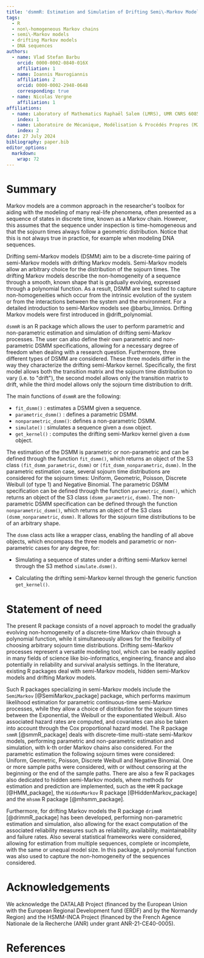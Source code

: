 ```yaml
---
title: 'dsmmR: Estimation and Simulation of Drifting Semi\-Markov Models'
tags:
  - R
  - non\-homogeneous Markov chains 
  - semi\-Markov models
  - drifting Markov models
  - DNA sequences
authors:
  - name: Vlad Stefan Barbu
    orcid: 0000-0002-0840-016X
    affiliation: 1 
  - name: Ioannis Mavrogiannis
    affiliation: 2
    orcid: 0000-0002-2948-0648
    corresponding: true
  - name: Nicolas Vergne
    affiliation: 1
affiliations:
  - name: Laboratory of Mathematics Raphaël Salem (LMRS), UMR CNRS 6085, University of Rouen Normandy, France
    index: 1
  - name: Laboratoire de Mécanique, Modélisation & Procédés Propres (M2P2), UMR 7340, Aix Marseille Université, CNRS, Centrale Méditerranée, France 
    index: 2
date: 27 July 2024
bibliography: paper.bib
editor_options: 
  markdown: 
    wrap: 72
---
```


# Summary

Markov models are a common approach in the researcher's toolbox for aiding with the modeling of many real-life phenomena, often presented as a sequence of states in discrete time, known as a Markov chain. However, this assumes that the sequence under inspection is time-homogeneous and that the sojourn times always follow a geometric distribution. Notice that this is not always true in practice, for example when modeling DNA sequences.

Drifting semi-Markov models (DSMM) aim to be a discrete-time pairing of semi-Markov models with drifting Markov models. Semi-Markov models allow an arbitrary choice for the distribution of the sojourn times. The drifting Markov models describe the non-homogeneity of a sequence through a smooth, known shape that is gradually evolving, expressed through a polynomial function. As a result, DSMM are best suited to capture non-homogeneities which occur from the intrinsic evolution of the system or from the interactions between the system and the environment. For a detailed introduction to semi-Markov models see @barbu_limnios. Drifting Markov models were first introduced in @drift_polynomial.

`dsmmR` is an R package which allows the user to perform parametric and non-parametric estimation and simulation of drifting semi-Markov processes. The user can also define their own parametric and non-parametric DSMM specifications, allowing for a necessary degree of freedom when dealing with a research question. Furthermore, three different types of DSMM are considered. These three models differ in the way they characterize the drifting semi-Markov kernel. Specifically, the first model allows both the transition matrix and the sojourn time distribution to vary (i.e. to "drift"), the second model allows only the transition matrix to drift, while the third model allows only the sojourn time distribution to drift.

The main functions of `dsmmR` are the following:

-   `fit_dsmm()`          : estimates a DSMM given a sequence.
-   `parametric_dsmm()`   : defines a parametric DSMM.
-   `nonparametric_dsmm()`: defines a non-parametric DSMM.
-   `simulate()`          : simulates a sequence given a `dsmm` object.
-   `get_kernel()`        : computes the drifting semi-Markov kernel given a `dsmm` object.

The estimation of the DSMM is parametric or non-parametric and can be defined through the function `fit_dsmm()`, which returns an object of the S3 class `(fit_dsmm_parametric`, `dsmm)` or `(fit_dsmm_nonparametric`, `dsmm)`. In the parametric estimation case, several sojourn time distributions are considered for the sojourn times: Uniform, Geometric, Poisson, Discrete Weibull (of type 1) and Negative Binomial. The parametric DSMM specification can be defined through the function `parametric_dsmm()`, which returns an object of the S3 class `(dsmm_parametric`, `dsmm)`. The non-parametric DSMM specification can be defined through the function `nonparametric_dsmm()`, which returns an object of the S3 class `(dsmm_nonparametric`, `dsmm)`. It allows for the sojourn time distributions to be of an arbitrary shape.

The `dsmm` class acts like a wrapper class, enabling the handling of all above objects, which encompass the three models and parametric or non-parametric cases for any degree, for:

-   Simulating a sequence of states under a drifting semi-Markov kernel through the S3 method `simulate.dsmm()`.

-   Calculating the drifting semi-Markov kernel through the generic function `get_kernel()`.

# Statement of need

The present R package consists of a novel approach to model the gradually evolving non-homogeneity of a discrete-time Markov chain through a polynomial function, while it simultaneously allows for the flexibility of choosing arbitrary sojourn time distributions. Drifting semi-Markov processes represent a versatile modeling tool, which can be readily applied in many fields of science like bio-informatics, engineering, finance and also potentially in reliability and survival analysis settings. In the literature, existing R packages deal with semi-Markov models, hidden semi-Markov models and drifting Markov models.

Such R packages specializing in semi-Markov models include the `SemiMarkov` [@SemiMarkov_package] package, which performs maximum likelihood estimation for parametric continuous-time semi-Markov processes, while they allow a choice of distribution for the sojourn times between the Exponential, the Weibull or the exponentiated Weibull. Also associated hazard rates are computed, and covariates can also be taken into account through the Cox proportional hazard model. The R package `smmR` [@smmR_package] deals with discrete-time multi-state semi-Markov models, performing parametric and non-parametric estimation and simulation, with k-th order Markov chains also considered. For the parametric estimation the following sojourn times were considered: Uniform, Geometric, Poisson, Discrete Weibull and Negative Binomial. One or more sample paths were considered, with or without censoring at the beginning or the end of the sample paths. There are also a few R packages also dedicated to hidden semi-Markov models, where methods for estimation and prediction are implemented, such as the `HMM` R package [@HMM_package], the `HiddenMarkov` R package [@HiddenMarkov_package] and the `mhsmm` R package [@mhsmm_package]. 

Furthermore, for drifting Markov models the R package `drimmR` [@drimmR_package] has been developed, performing non-parametric estimation and simulation, also allowing for the exact computation of the associated reliability measures such as reliability, availability, maintainability and failure rates. Also several statistical frameworks were considered, allowing for estimation from multiple sequences, complete or incomplete, with the same or unequal model size. In this package, a polynomial function was also used to capture the non-homogeneity of the sequences considered.


# Acknowledgements

We acknowledge the DATALAB Project (financed by the European Union with the European Regional Development fund (ERDF) and by the Normandy Region) and the HSMM-INCA Project (financed by the French Agence Nationale de la Recherche (ANR) under grant ANR-21-CE40-0005).


# References
